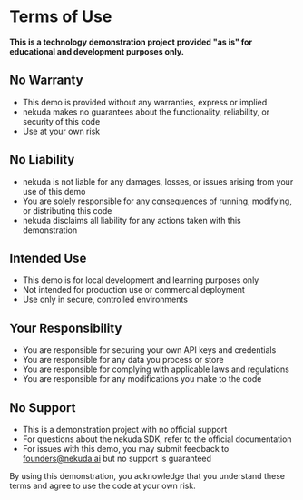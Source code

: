 # Terms of Use

**This is a technology demonstration project provided "as is" for educational and development purposes only.**

## No Warranty
- This demo is provided without any warranties, express or implied
- nekuda makes no guarantees about the functionality, reliability, or security of this code
- Use at your own risk

## No Liability
- nekuda is not liable for any damages, losses, or issues arising from your use of this demo
- You are solely responsible for any consequences of running, modifying, or distributing this code
- nekuda disclaims all liability for any actions taken with this demonstration

## Intended Use
- This demo is for local development and learning purposes only
- Not intended for production use or commercial deployment
- Use only in secure, controlled environments

## Your Responsibility
- You are responsible for securing your own API keys and credentials
- You are responsible for any data you process or store
- You are responsible for complying with applicable laws and regulations
- You are responsible for any modifications you make to the code

## No Support
- This is a demonstration project with no official support
- For questions about the nekuda SDK, refer to the official documentation
- For issues with this demo, you may submit feedback to founders@nekuda.ai but no support is guaranteed

By using this demonstration, you acknowledge that you understand these terms and agree to use the code at your own risk. 